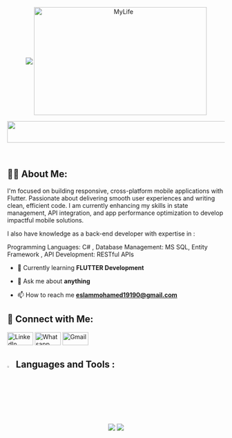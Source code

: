 <div style="display: flex; justify-content: center; align-items: center; text-align: center;">
	<img src="https://readme-typing-svg.herokuapp.com/?font=Montserrat&size=35&left=true&vLeft=true&width=500&height=250&duration=2100&lines=Hi+👋,%20I'm+Eslam+Mohamed;Flutter%20Developer+😎;&color=4C53A5" /> <img align="right" alt="MyLife" width="400" height="250px" src="https://user-images.githubusercontent.com/74038190/212748842-9fcbad5b-6173-4175-8a61-521f3dbb7514.gif?cid=790b7611rb8cp36foa8zqipr0yzqyv3d79uoce4fn7lbxott&ep=v1_gifs_search&rid=giphy.gif&ct=g ">
</div>
<p align="center">
  <img src="https://github.com/Govindv7555/Govindv7555/blob/main/49e76e0596857673c5c80c85b84394c1.gif" width=650px height=50px>
</p> 
<br>

## 🙋‍♂️ About Me:

I'm focused on building responsive, cross-platform mobile applications with Flutter. Passionate about delivering smooth user experiences and writing clean, efficient code. I am currently enhancing my skills in state management, API integration, and app performance optimization to develop impactful mobile solutions.

I also have knowledge as a back-end developer with expertise in :

Programming Languages: C# , 
Database Management: MS SQL, Entity Framework ,
API Development: RESTful APIs 



  
- 🌱 Currently learning **FLUTTER Development**

- 💬 Ask me about **anything**

- 📫 How to reach me **eslammohamed19190@gmail.com**


## 🤝 Connect with Me:
<p align="left">
  	<a href="https://linkedin.com/in/eslam-mohamed-852a21235"><img src="https://img.shields.io/badge/linkedin-%230A66C2.svg?style=plastic&logo=linkedin&logoColor=white" alt="LinkedIn" width="60" height="30"/></a>
	<a href="https://wa.me/+201125739180"><img src="https://img.shields.io/badge/whatsapp-%2325D366.svg?style=plastic&logo=whatsapp&logoColor=white" alt="Whatsapp" width="60" height="30"/></a>
<a href="mailto:eslammohamed19190@gmail.com"><img src="https://img.shields.io/badge/gmail-%23EA4335.svg?style=plastic&logo=gmail&logoColor=white" alt="Gmail" width="60" height="30"/></a>
</p>












## <img src="https://media2.giphy.com/media/QssGEmpkyEOhBCb7e1/giphy.gif?cid=ecf05e47a0n3gi1bfqntqmob8g9aid1oyj2wr3ds3mg700bl&rid=giphy.gif" width ="3%">  Languages and Tools :
<div align="center">
    <img src="https://skillicons.dev/icons?i=flutter,dart,firebase,supabase" />
    <img src="https://skillicons.dev/icons?i=git,github,androidstudio,vscode,visualstudio,figma,postman,cpp,cs" /><br>
   
   
</div>
